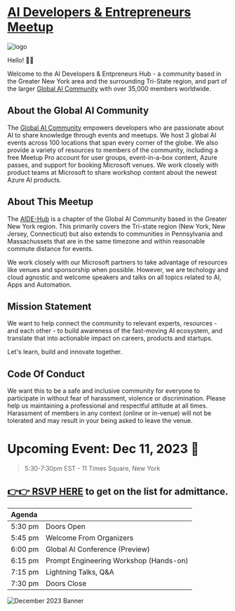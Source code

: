 # [AI Developers & Entrepreneurs Meetup](https://www.meetup.com/aide-hub/)

![logo](https://secure.meetupstatic.com/photos/event/d/3/8/9/clean_517374153.webp)


Hello! 👋🏽

Welcome to the AI Developers & Entpreneurs Hub - a community based in the Greater New York area and the surrounding Tri-State region, and part of the larger [Global AI Community](https://globalai.community/) with over 35,000 members worldwide.

## About the Global AI Community

The [Global AI Community](https://globalai.community/about/) empowers developers who are passionate about AI to share knowledge through events and meetups. We host 3 global AI events across 100 locations that span every corner of the globe. We also provide a variety of resources to members of the community, including a free Meetup Pro account for user groups, event-in-a-box content, Azure passes, and support for booking Microsoft venues. We work closely with product teams at Microsoft to share workshop content about the newest Azure AI products.

## About This Meetup

The [AIDE-Hub](https://meetup.com/aide-hub) is a chapter of the Global AI Community based in the Greater New York region. This primarily covers the Tri-state region (New York, New Jersey, Connecticut) but also extends to communities in Pennsylvania and Massachussets that are in the same timezone and within reasonable commute distance for events.

We work closely with our Microsoft partners to take advantage of resources like venues and sponsorship when possible. However, we are techology and cloud agnostic and welcome speakers and talks on all topics related to AI, Apps and Automation. 


## Mission Statement

We want to help connect the community to relevant experts, resources - and each other - to build awareness of the fast-moving AI ecosystem, and translate that into actionable impact on careers, products and startups.

Let's learn, build and innovate together.


## Code Of Conduct

We want this to be a safe and inclusive community for everyone to participate in without fear of harassment, violence or discrimination. Please help us maintaining a professional and respectful attitude at all times. Harassment of members in any context (online or in-venue) will not be tolerated and may result in your being asked to leave the venue.


# Upcoming Event: Dec 11, 2023 🎉

> 5:30-7:30pm EST - 11 Times Square, New York

## [👉👉 **RSVP HERE**](https://www.meetup.com/aide-hub/events/297452868/) to get on the list for admittance.

| Agenda |  |
|:---|:---|
| 5:30 pm | Doors Open
| 5:45 pm | Welcome From Organizers
| 6:00 pm | Global AI Conference (Preview)
| 6:15 pm | Prompt Engineering Workshop (Hands-on)
| 7:15 pm | Lightning Talks, Q&A
| 7:30 pm | Doors Close

![December 2023 Banner](https://secure.meetupstatic.com/photos/event/d/8/1/5/600_517375317.webp?w=750)
